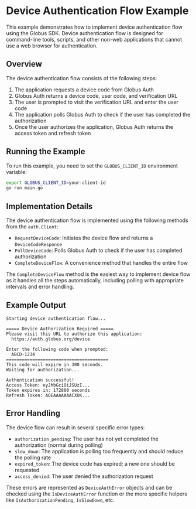 <!-- SPDX-License-Identifier: Apache-2.0 -->
<!-- Copyright (c) 2025 Scott Friedman and Project Contributors -->

# Device Authentication Flow Example

This example demonstrates how to implement device authentication flow using the Globus SDK. Device authentication flow is designed for command-line tools, scripts, and other non-web applications that cannot use a web browser for authentication.

## Overview

The device authentication flow consists of the following steps:

1. The application requests a device code from Globus Auth
2. Globus Auth returns a device code, user code, and verification URL
3. The user is prompted to visit the verification URL and enter the user code
4. The application polls Globus Auth to check if the user has completed the authorization
5. Once the user authorizes the application, Globus Auth returns the access token and refresh token

## Running the Example

To run this example, you need to set the `GLOBUS_CLIENT_ID` environment variable:

```bash
export GLOBUS_CLIENT_ID=your-client-id
go run main.go
```

## Implementation Details

The device authentication flow is implemented using the following methods from the `auth.Client`:

- `RequestDeviceCode`: Initiates the device flow and returns a `DeviceCodeResponse`
- `PollDeviceCode`: Polls Globus Auth to check if the user has completed authorization
- `CompleteDeviceFlow`: A convenience method that handles the entire flow

The `CompleteDeviceFlow` method is the easiest way to implement device flow as it handles all the steps automatically, including polling with appropriate intervals and error handling.

## Example Output

```
Starting device authentication flow...

===== Device Authorization Required =====
Please visit this URL to authorize this application:
  https://auth.globus.org/device
  
Enter the following code when prompted:
  ABCD-1234
=======================================
This code will expire in 300 seconds.
Waiting for authorization...

Authentication successful!
Access Token: eyJhbGciOiJSUzI...
Token expires in: 172800 seconds
Refresh Token: AQEAAAAAAACXUK...
```

## Error Handling

The device flow can result in several specific error types:

- `authorization_pending`: The user has not yet completed the authorization (normal during polling)
- `slow_down`: The application is polling too frequently and should reduce the polling rate
- `expired_token`: The device code has expired; a new one should be requested
- `access_denied`: The user denied the authorization request

These errors are represented as `DeviceAuthError` objects and can be checked using the `IsDeviceAuthError` function or the more specific helpers like `IsAuthorizationPending`, `IsSlowDown`, etc.